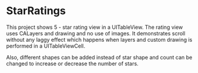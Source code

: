# StarRatings
This project shows 5 - star rating view in a UITableView. The rating view uses CALayers and drawing and no use of images. It demonstrates scroll without any laggy effect which happens when layers and custom drawing is performed in a UITableViewCell. 

Also, different shapes can be added instead of star shape and count can be changed to increase or decrease the number of stars.
